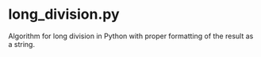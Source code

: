 # long_division.py
Algorithm for long division in Python with proper formatting of the result as a string.
